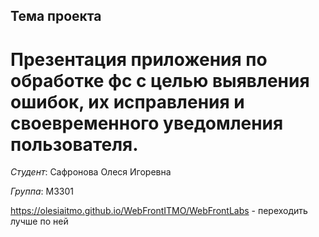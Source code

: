 ## Тема проекта
# Презентация приложения по обработке фс с целью выявления ошибок, их исправления и своевременного уведомления пользователя.

*Студент*: Сафронова Олеся Игоревна

*Группа*: M3301


https://olesiaitmo.github.io/WebFrontITMO/WebFrontLabs - переходить лучше по ней

